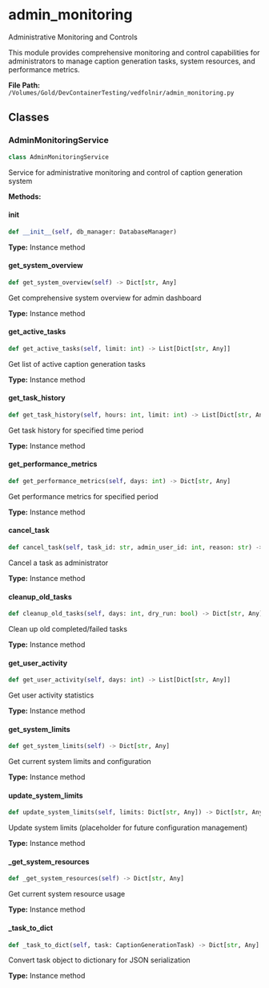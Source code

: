 # admin_monitoring

Administrative Monitoring and Controls

This module provides comprehensive monitoring and control capabilities for administrators
to manage caption generation tasks, system resources, and performance metrics.

**File Path:** `/Volumes/Gold/DevContainerTesting/vedfolnir/admin_monitoring.py`

## Classes

### AdminMonitoringService

```python
class AdminMonitoringService
```

Service for administrative monitoring and control of caption generation system

**Methods:**

#### __init__

```python
def __init__(self, db_manager: DatabaseManager)
```

**Type:** Instance method

#### get_system_overview

```python
def get_system_overview(self) -> Dict[str, Any]
```

Get comprehensive system overview for admin dashboard

**Type:** Instance method

#### get_active_tasks

```python
def get_active_tasks(self, limit: int) -> List[Dict[str, Any]]
```

Get list of active caption generation tasks

**Type:** Instance method

#### get_task_history

```python
def get_task_history(self, hours: int, limit: int) -> List[Dict[str, Any]]
```

Get task history for specified time period

**Type:** Instance method

#### get_performance_metrics

```python
def get_performance_metrics(self, days: int) -> Dict[str, Any]
```

Get performance metrics for specified period

**Type:** Instance method

#### cancel_task

```python
def cancel_task(self, task_id: str, admin_user_id: int, reason: str) -> Dict[str, Any]
```

Cancel a task as administrator

**Type:** Instance method

#### cleanup_old_tasks

```python
def cleanup_old_tasks(self, days: int, dry_run: bool) -> Dict[str, Any]
```

Clean up old completed/failed tasks

**Type:** Instance method

#### get_user_activity

```python
def get_user_activity(self, days: int) -> List[Dict[str, Any]]
```

Get user activity statistics

**Type:** Instance method

#### get_system_limits

```python
def get_system_limits(self) -> Dict[str, Any]
```

Get current system limits and configuration

**Type:** Instance method

#### update_system_limits

```python
def update_system_limits(self, limits: Dict[str, Any]) -> Dict[str, Any]
```

Update system limits (placeholder for future configuration management)

**Type:** Instance method

#### _get_system_resources

```python
def _get_system_resources(self) -> Dict[str, Any]
```

Get current system resource usage

**Type:** Instance method

#### _task_to_dict

```python
def _task_to_dict(self, task: CaptionGenerationTask) -> Dict[str, Any]
```

Convert task object to dictionary for JSON serialization

**Type:** Instance method

